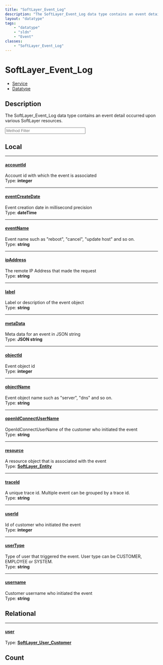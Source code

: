 ```yaml
---
title: "SoftLayer_Event_Log"
description: "The SoftLayer_Event_Log data type contains an event detail occurred upon various SoftLayer resources."
layout: "datatype"
tags:
    - "datatype"
    - "sldn"
    - "Event"
classes:
    - "SoftLayer_Event_Log"
---
```


# SoftLayer_Event_Log
<div id='service-datatype'>
    <ul id='sldn-reference-tabs'>
    <li id='service'> <a href='/reference/services/SoftLayer_Event_Log' >Service</a></li>    <li id='datatype'> <a href='/reference/datatypes/SoftLayer_Event_Log' >Datatype</a></li>
    </ul>
</div>

## Description 
The SoftLayer_Event_Log data type contains an event detail occurred upon various SoftLayer resources. 





<!-- Service Filer BEGIN -->
<div class="view-filters">
        <div class="clearfix">
            <div class="search-input-box">
                <input placeholder="Method Filter" onkeyup="titleSearch(inputId='prop-input', divId='properties', elementClass='prop-row')" 
                    type="text" id="prop-input" value="" size="30" maxlength="128" class="form-text">
            </div>
        </div>
</div>
<!-- Service Filer END -->

<div id="properties" class="content">
<div id="localProperties" class="prop-content" >

## Local
-----
[accountId]: #accountid
#### [accountId]
Account id with which the event is associated   
<span class="type-label">Type: </span>**integer**

-----
[eventCreateDate]: #eventcreatedate
#### [eventCreateDate]
Event creation date in millisecond precision   
<span class="type-label">Type: </span>**dateTime**

-----
[eventName]: #eventname
#### [eventName]
Event name such as "reboot", "cancel", "update host" and so on.   
<span class="type-label">Type: </span>**string**

-----
[ipAddress]: #ipaddress
#### [ipAddress]
The remote IP Address that made the request   
<span class="type-label">Type: </span>**string**

-----
[label]: #label
#### [label]
Label or description of the event object   
<span class="type-label">Type: </span>**string**

-----
[metaData]: #metadata
#### [metaData]
Meta data for an event in JSON string   
<span class="type-label">Type: </span>**JSON string**

-----
[objectId]: #objectid
#### [objectId]
Event object id   
<span class="type-label">Type: </span>**integer**

-----
[objectName]: #objectname
#### [objectName]
Event object name such as "server", "dns" and so on.   
<span class="type-label">Type: </span>**string**

-----
[openIdConnectUserName]: #openidconnectusername
#### [openIdConnectUserName]
OpenIdConnectUserName of the customer who initiated the event   
<span class="type-label">Type: </span>**string**

-----
[resource]: #resource
#### [resource]
A resource object that is associated with the event  
<span class="type-label">Type: </span>**<a href='/reference/datatypes/SoftLayer_Entity'>SoftLayer_Entity </a>**

-----
[traceId]: #traceid
#### [traceId]
A unique trace id. Multiple event can be grouped by a trace id.   
<span class="type-label">Type: </span>**string**

-----
[userId]: #userid
#### [userId]
Id of customer who initiated the event   
<span class="type-label">Type: </span>**integer**

-----
[userType]: #usertype
#### [userType]
Type of user that triggered the event. User type can be CUSTOMER, EMPLOYEE or SYSTEM.   
<span class="type-label">Type: </span>**string**

-----
[username]: #username
#### [username]
Customer username who initiated the event   
<span class="type-label">Type: </span>**string**

</div>
<!-- LOCAL PROPERTY END -->

<div id="relationalProperties"  class="prop-content" >

## Relational
-----
[user]: #user
#### [user]
  
<span class="type-label">Type: </span>**<a href='/reference/datatypes/SoftLayer_User_Customer'>SoftLayer_User_Customer </a>**


## Count
</div>


